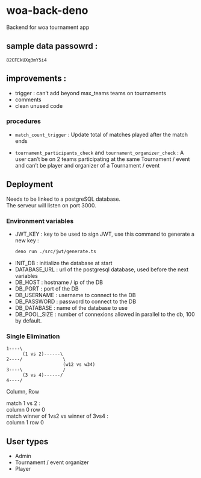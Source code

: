 # woa-back-deno

Backend for woa tournament app

## sample data passowrd :

```
82CFEkUXq3mY5i4
```

## improvements :
- trigger : can’t add beyond max_teams teams on tournaments 
-   comments
-   clean unused code


### procedures

-   `match_count_trigger` : Update total of matches played after the match ends

-   `tournament_participants_check` and `tournament_organizer_check` : A user can’t be on 2 teams participating at the same Tournament / event and can’t be player and organizer of a Tournament / event

## Deployment

Needs to be linked to a postgreSQL database.  
The serveur will listen on port 3000.

### Environment variables

-   JWT_KEY : key to be used to sign JWT, use this command to generate a new key :
    ```bash
    deno run ./src/jwt/generate.ts
    ```
-   INIT_DB : initialize the database at start
-   DATABASE_URL : url of the postgresql database, used before the next variables
-   DB_HOST : hostname / ip of the DB
-   DB_PORT : port of the DB
-   DB_USERNAME : username to connect to the DB
-   DB_PASSWORD : password to connect to the DB
-   DB_DATABASE : name of the database to use
-   DB_POOL_SIZE : number of connexions allowed in parallel to the db, 100 by default.


### Single Elimination

```
1----\
      (1 vs 2)------\
2----/               \
                     (w12 vs w34)
3----\               /
      (3 vs 4)------/
4----/
```

Column, Row

match 1 vs 2 :\
column 0 row 0\
match winner of 1vs2 vs winner of 3vs4 :\
column 1 row 0


## User types

-   Admin
-   Tournament / event organizer
-   Player


